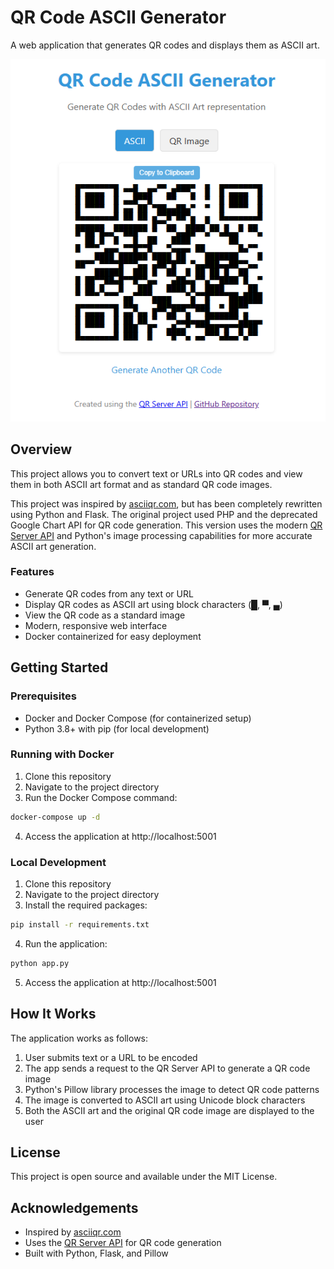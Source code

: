 # QR Code ASCII Generator

A web application that generates QR codes and displays them as ASCII art.

![QR Code ASCII Generator Preview](./img/qrcode-ascii.png)

## Overview

This project allows you to convert text or URLs into QR codes and view them in both ASCII art format and as standard QR code images.

This project was inspired by [asciiqr.com](http://asciiqr.com/), but has been completely rewritten using Python and Flask. The original project used PHP and the deprecated Google Chart API for QR code generation. This version uses the modern [QR Server API](https://goqr.me/api/) and Python's image processing capabilities for more accurate ASCII art generation.

### Features

- Generate QR codes from any text or URL
- Display QR codes as ASCII art using block characters (█, ▀, ▄)
- View the QR code as a standard image
- Modern, responsive web interface
- Docker containerized for easy deployment

## Getting Started

### Prerequisites

- Docker and Docker Compose (for containerized setup)
- Python 3.8+ with pip (for local development)

### Running with Docker

1. Clone this repository
2. Navigate to the project directory
3. Run the Docker Compose command:

```bash
docker-compose up -d
```

4. Access the application at http://localhost:5001

### Local Development

1. Clone this repository
2. Navigate to the project directory
3. Install the required packages:

```bash
pip install -r requirements.txt
```

4. Run the application:

```bash
python app.py
```

5. Access the application at http://localhost:5001

## How It Works

The application works as follows:

1. User submits text or a URL to be encoded
2. The app sends a request to the QR Server API to generate a QR code image
3. Python's Pillow library processes the image to detect QR code patterns
4. The image is converted to ASCII art using Unicode block characters
5. Both the ASCII art and the original QR code image are displayed to the user

## License

This project is open source and available under the MIT License.

## Acknowledgements

- Inspired by [asciiqr.com](http://asciiqr.com/)
- Uses the [QR Server API](https://goqr.me/api/) for QR code generation
- Built with Python, Flask, and Pillow
